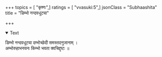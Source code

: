 +++
topics = [ "कृष्णः",]
ratings = [ "vvasuki:5",]
jsonClass = "Subhaashita"
title = "डिम्भो नन्दवधूट्या"

+++

<details open><summary>Text</summary>

डिम्भो नन्दवधूट्या दम्भोच्छेदी समस्तदनुजानाम् ।  
अम्भोरुहाभनयनः किम्भो भवता क्वचिद्दृष्टः ॥
</details>
